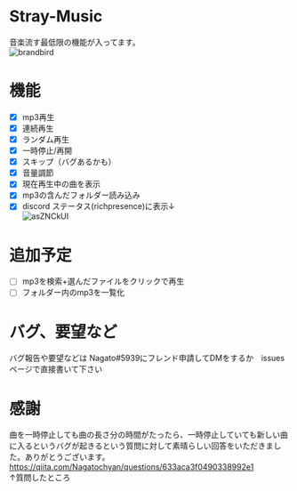# Stray-Music
音楽流す最低限の機能が入ってます。<br> 
![brandbird](https://user-images.githubusercontent.com/94958239/225283575-617d626e-e76d-4c55-921b-58d352e4acd7.png)
# 機能
- [x] mp3再生
- [x] 連続再生
- [x] ランダム再生
- [x] 一時停止/再開
- [x] スキップ（バグあるかも）
- [x] 音量調節
- [x] 現在再生中の曲を表示
- [x] mp3の含んだフォルダー読み込み
- [x] discord ステータス(richpresence)に表示↓<br>
![asZNCkUI](https://user-images.githubusercontent.com/94958239/225845487-25ab1c70-0c3d-4805-aa99-d57211666f6e.png)
# 追加予定
- [ ] mp3を検索+選んだファイルをクリックで再生
- [ ] フォルダー内のmp3を一覧化
# バグ、要望など
バグ報告や要望などは Nagato#5939にフレンド申請してDMをするか　issuesページで直接書いて下さい
# 感謝
曲を一時停止しても曲の長さ分の時間がたったら、一時停止していても新しい曲に入るというバグが起きるという質問に対して素晴らしい回答をいただきました。ありがとうございます。<br>
https://qiita.com/Nagatochyan/questions/633aca3f0490338992e1 <br>↑質問したところ
